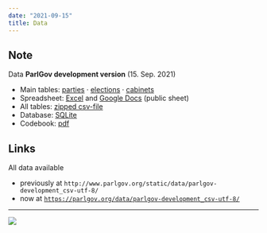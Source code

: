 ```yaml
---
date: "2021-09-15"
title: Data
---
```


## Note

Data __ParlGov development version__ (15. Sep. 2021)

+ Main tables:
  [parties](/data/parlgov-development_csv-utf-8/view_party.csv) ·
  [elections](/data/parlgov-development_csv-utf-8/view_election.csv) ·
  [cabinets](/data/parlgov-development_csv-utf-8/view_cabinet.csv)
+ Spreadsheet: [Excel](/data/parlgov.xlsx) and [Google
  Docs](https://docs.google.com/spreadsheets/d/1U414KqGI5c_ZnSS-_zuWHNPvbze15rNkBcrrIpBwQiw/edit?usp=sharing)
  (public sheet)
+ All tables: [zipped csv-file](/data/parlgov-development_csv-utf-8.zip)
+ Database: [SQLite](/data/parlgov-development.db)
+ Codebook: [pdf](/data/codebook.pdf)

## Links

All data available

+ previously at `http://www.parlgov.org/static/data/parlgov-development_csv-utf-8/`
+ now at [`https://parlgov.org/data/parlgov-development_csv-utf-8/`](https://parlgov.org/data/parlgov-development_csv-utf-8/)

---

![](/images/parlgov-countries.png)
